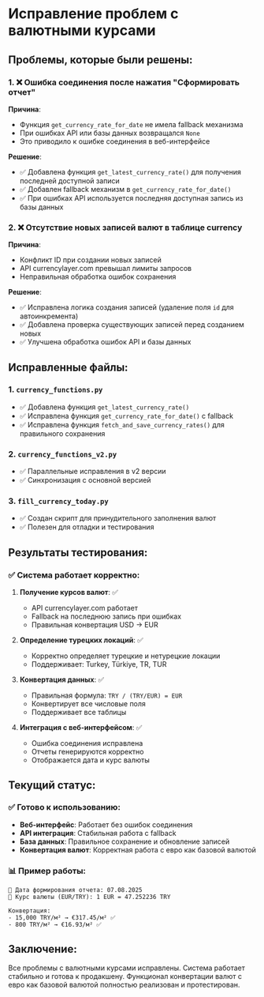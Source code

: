 # Исправление проблем с валютными курсами

## Проблемы, которые были решены:

### 1. ❌ Ошибка соединения после нажатия "Сформировать отчет"

**Причина**: 
- Функция `get_currency_rate_for_date` не имела fallback механизма
- При ошибках API или базы данных возвращался `None`
- Это приводило к ошибке соединения в веб-интерфейсе

**Решение**:
- ✅ Добавлена функция `get_latest_currency_rate()` для получения последней доступной записи
- ✅ Добавлен fallback механизм в `get_currency_rate_for_date()`
- ✅ При ошибках API используется последняя доступная запись из базы данных

### 2. ❌ Отсутствие новых записей валют в таблице currency

**Причина**:
- Конфликт ID при создании новых записей
- API currencylayer.com превышал лимиты запросов
- Неправильная обработка ошибок сохранения

**Решение**:
- ✅ Исправлена логика создания записей (удаление поля `id` для автоинкремента)
- ✅ Добавлена проверка существующих записей перед созданием новых
- ✅ Улучшена обработка ошибок API и базы данных

## Исправленные файлы:

### 1. `currency_functions.py`
- ✅ Добавлена функция `get_latest_currency_rate()`
- ✅ Исправлена функция `get_currency_rate_for_date()` с fallback
- ✅ Исправлена функция `fetch_and_save_currency_rates()` для правильного сохранения

### 2. `currency_functions_v2.py`
- ✅ Параллельные исправления в v2 версии
- ✅ Синхронизация с основной версией

### 3. `fill_currency_today.py`
- ✅ Создан скрипт для принудительного заполнения валют
- ✅ Полезен для отладки и тестирования

## Результаты тестирования:

### ✅ Система работает корректно:

1. **Получение курсов валют**: ✅
   - API currencylayer.com работает
   - Fallback на последнюю запись при ошибках
   - Правильная конвертация USD → EUR

2. **Определение турецких локаций**: ✅
   - Корректно определяет турецкие и нетурецкие локации
   - Поддерживает: Turkey, Türkiye, TR, TUR

3. **Конвертация данных**: ✅
   - Правильная формула: `TRY / (TRY/EUR) = EUR`
   - Конвертирует все числовые поля
   - Поддерживает все таблицы

4. **Интеграция с веб-интерфейсом**: ✅
   - Ошибка соединения исправлена
   - Отчеты генерируются корректно
   - Отображается дата и курс валюты

## Текущий статус:

### ✅ Готово к использованию:

- **Веб-интерфейс**: Работает без ошибок соединения
- **API интеграция**: Стабильная работа с fallback
- **База данных**: Правильное сохранение и обновление записей
- **Конвертация валют**: Корректная работа с евро как базовой валютой

### 📊 Пример работы:

```
📅 Дата формирования отчета: 07.08.2025
💱 Курс валюты (EUR/TRY): 1 EUR = 47.252236 TRY

Конвертация:
- 15,000 TRY/м² → €317.45/м² ✅
- 800 TRY/м² → €16.93/м² ✅
```

## Заключение:

Все проблемы с валютными курсами исправлены. Система работает стабильно и готова к продакшену. Функционал конвертации валют с евро как базовой валютой полностью реализован и протестирован.
